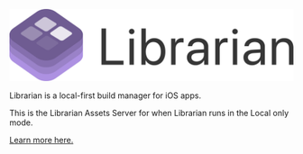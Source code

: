 ![Librarian Logo](/assets/logo.svg)

Librarian is a local-first build manager for iOS apps.

This is the Librarian Assets Server for when Librarian runs in the Local only mode.

[Learn more here.](https://github.com/biocross/Librarian)
